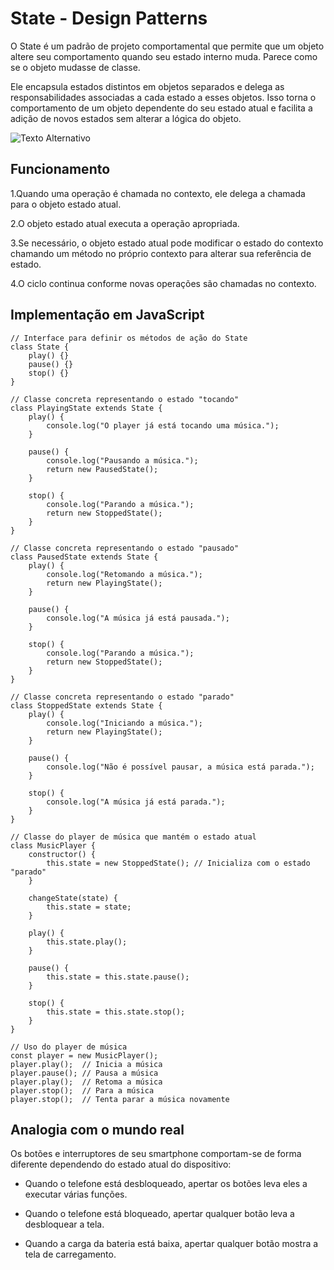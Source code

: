 # State - Design Patterns

O State é um padrão de projeto comportamental que permite que um objeto altere seu comportamento quando seu estado interno muda. Parece como se o objeto mudasse de classe.

Ele encapsula estados distintos em objetos separados e delega as responsabilidades associadas a cada estado a esses objetos. Isso torna o comportamento de um objeto dependente do seu estado atual e facilita a adição de novos estados sem alterar a lógica do objeto.

![Texto Alternativo](https://refactoring.guru/images/patterns/content/state/state-pt-br-2x.png)

## Funcionamento 

1.Quando uma operação é chamada no contexto, ele delega a chamada para o objeto estado atual.

2.O objeto estado atual executa a operação apropriada.

3.Se necessário, o objeto estado atual pode modificar o estado do contexto chamando um método no próprio contexto para alterar sua referência de estado.

4.O ciclo continua conforme novas operações são chamadas no contexto.

## Implementação em JavaScript

```
// Interface para definir os métodos de ação do State
class State {
    play() {}
    pause() {}
    stop() {}
}

// Classe concreta representando o estado "tocando"
class PlayingState extends State {
    play() {
        console.log("O player já está tocando uma música.");
    }

    pause() {
        console.log("Pausando a música.");
        return new PausedState();
    }

    stop() {
        console.log("Parando a música.");
        return new StoppedState();
    }
}

// Classe concreta representando o estado "pausado"
class PausedState extends State {
    play() {
        console.log("Retomando a música.");
        return new PlayingState();
    }

    pause() {
        console.log("A música já está pausada.");
    }

    stop() {
        console.log("Parando a música.");
        return new StoppedState();
    }
}

// Classe concreta representando o estado "parado"
class StoppedState extends State {
    play() {
        console.log("Iniciando a música.");
        return new PlayingState();
    }

    pause() {
        console.log("Não é possível pausar, a música está parada.");
    }

    stop() {
        console.log("A música já está parada.");
    }
}

// Classe do player de música que mantém o estado atual
class MusicPlayer {
    constructor() {
        this.state = new StoppedState(); // Inicializa com o estado "parado"
    }

    changeState(state) {
        this.state = state;
    }

    play() {
        this.state.play();
    }

    pause() {
        this.state = this.state.pause();
    }

    stop() {
        this.state = this.state.stop();
    }
}

// Uso do player de música
const player = new MusicPlayer();
player.play();  // Inicia a música
player.pause(); // Pausa a música
player.play();  // Retoma a música
player.stop();  // Para a música
player.stop();  // Tenta parar a música novamente

```

## Analogia com o mundo real

Os botões e interruptores de seu smartphone comportam-se de forma diferente dependendo do estado atual do dispositivo:

- Quando o telefone está desbloqueado, apertar os botões leva eles a executar várias funções.

- Quando o telefone está bloqueado, apertar qualquer botão leva a desbloquear a tela.

- Quando a carga da bateria está baixa, apertar qualquer botão mostra a tela de carregamento.